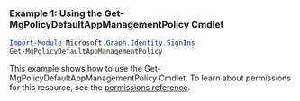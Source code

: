 ### Example 1: Using the Get-MgPolicyDefaultAppManagementPolicy Cmdlet
```powershell
Import-Module Microsoft.Graph.Identity.SignIns
Get-MgPolicyDefaultAppManagementPolicy
```
This example shows how to use the Get-MgPolicyDefaultAppManagementPolicy Cmdlet.
To learn about permissions for this resource, see the [permissions reference](/graph/permissions-reference).
